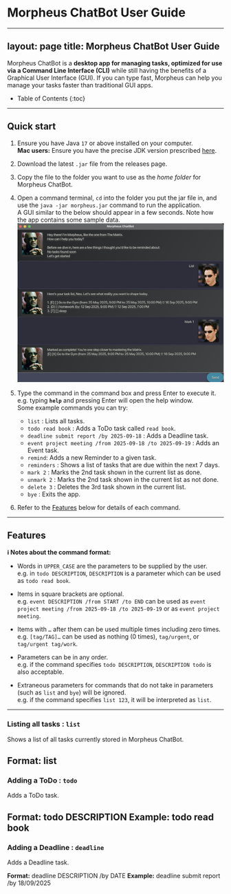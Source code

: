 # Morpheus ChatBot User Guide

---
layout: page
title: Morpheus ChatBot User Guide
---

Morpheus ChatBot is a **desktop app for managing tasks, optimized for use via a Command Line Interface (CLI)** while still having the benefits of a Graphical User Interface (GUI). If you can type fast, Morpheus can help you manage your tasks faster than traditional GUI apps.

* Table of Contents
  {:toc}

--------------------------------------------------------------------------------------------------------------------

## Quick start

1. Ensure you have Java `17` or above installed on your computer.<br>
   **Mac users:** Ensure you have the precise JDK version prescribed [here](https://se-education.org/guides/tutorials/javaInstallationMac.html).

2. Download the latest `.jar` file from the releases page.

3. Copy the file to the folder you want to use as the _home folder_ for Morpheus ChatBot.

4. Open a command terminal, `cd` into the folder you put the jar file in, and use the `java -jar morpheus.jar` command to run the application.<br>
   A GUI similar to the below should appear in a few seconds. Note how the app contains some sample data.<br>
   ![Ui](docs/Ui.png)

5. Type the command in the command box and press Enter to execute it. e.g. typing **`help`** and pressing Enter will open the help window.<br>
   Some example commands you can try:

    * `list` : Lists all tasks.
    * `todo read book` : Adds a ToDo task called `read book`.
    * `deadline submit report /by 2025-09-18` : Adds a Deadline task.
    * `event project meeting /from 2025-09-18 /to 2025-09-19` : Adds an Event task.
    * `remind`: Adds a new Reminder to a given task.
    * `reminders` : Shows a list of tasks that are due within the next 7 days.
    * `mark 2` : Marks the 2nd task shown in the current list as done.
    * `unmark 2` : Marks the 2nd task shown in the current list as not done.
    * `delete 3` : Deletes the 3rd task shown in the current list.
    * `bye` : Exits the app.

6. Refer to the [Features](#features) below for details of each command.

--------------------------------------------------------------------------------------------------------------------

## Features

<div markdown="block" class="alert alert-info">

**:information_source: Notes about the command format:**<br>

* Words in `UPPER_CASE` are the parameters to be supplied by the user.<br>
  e.g. in `todo DESCRIPTION`, `DESCRIPTION` is a parameter which can be used as `todo read book`.

* Items in square brackets are optional.<br>
  e.g. `event DESCRIPTION /from START /to END` can be used as `event project meeting /from 2025-09-18 /to 2025-09-19` or as `event project meeting`.

* Items with `…` after them can be used multiple times including zero times.<br>
  e.g. `[tag/TAG]…` can be used as nothing (0 times), `tag/urgent`, or `tag/urgent tag/work`.

* Parameters can be in any order.<br>
  e.g. if the command specifies `todo DESCRIPTION`, `DESCRIPTION todo` is also acceptable.

* Extraneous parameters for commands that do not take in parameters (such as `list` and `bye`) will be ignored.<br>
  e.g. if the command specifies `list 123`, it will be interpreted as `list`.

</div>

---

### Listing all tasks : `list`
Shows a list of all tasks currently stored in Morpheus ChatBot.

**Format:** list
---

### Adding a ToDo : `todo`
Adds a ToDo task.

**Format:**  todo DESCRIPTION
**Example:**  todo read book
---

### Adding a Deadline : `deadline`
Adds a Deadline task.

**Format:** deadline DESCRIPTION /by DATE
**Example:** deadline submit report /by 18/09/2025